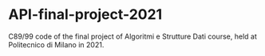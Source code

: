 # API-final-project-2021
C89/99 code of the final project of Algoritmi e Strutture Dati course, held at Politecnico di Milano in 2021.
